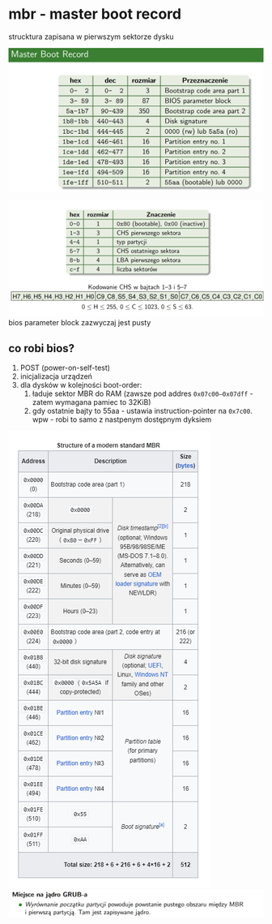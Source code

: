 # mbr - master boot record

strucktura zapisana w pierwszym sektorze dysku

![alt text](image.png)

![alt text](image-3.png)
bios parameter block zazwyczaj jest pusty

## co robi bios?

1. POST (power-on-self-test)
2. inicjalizacja urządzeń
3. dla dysków w kolejności boot-order:
   1. ładuje sektor MBR do RAM (zawsze pod addres `0x07c00–0x07dff` - zatem wymagana pamiec to 32KiB)
   2. gdy ostatnie bajty to 55aa -  ustawia instruction-pointer na `0x7c00`. wpw - robi to samo z nastpenym dostępnym dyksiem

![alt text](image-1.png)
![alt text](image-4.png)